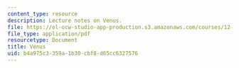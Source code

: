 ```yaml
---
content_type: resource
description: Lecture notes on Venus.
file: https://ol-ocw-studio-app-production.s3.amazonaws.com/courses/12-002-physics-and-chemistry-of-the-terrestrial-planets-fall-2008/b4a975c3359a1b30cbf8d65cc6327576_MIT12_002f08_lec34.pdf
file_type: application/pdf
resourcetype: Document
title: Venus
uid: b4a975c3-359a-1b30-cbf8-d65cc6327576
---
```

